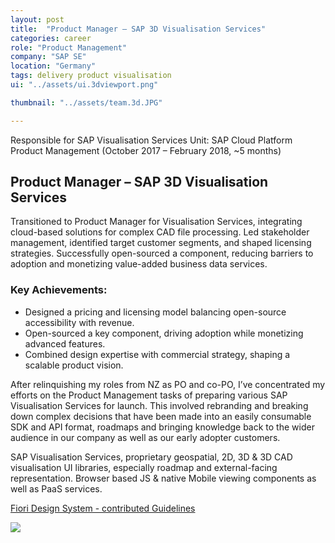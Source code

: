 ```yaml
---
layout: post
title:  "Product Manager – SAP 3D Visualisation Services"
categories: career
role: "Product Management"
company: "SAP SE"
location: "Germany"
tags: delivery product visualisation
ui: "../assets/ui.3dviewport.png"

thumbnail: "../assets/team.3d.JPG"

---
```


Responsible for SAP Visualisation Services
Unit: SAP Cloud Platform Product Management (October  2017 – February 2018, ~5 months)
<!--more-->
## Product Manager – SAP 3D Visualisation Services
Transitioned to Product Manager for Visualisation Services, integrating cloud-based solutions for complex CAD file processing. Led stakeholder management, identified target customer segments, and shaped licensing strategies. Successfully open-sourced a component, reducing barriers to adoption and monetizing value-added business data services.

### Key Achievements:

* Designed a pricing and licensing model balancing open-source accessibility with revenue.
* Open-sourced a key component, driving adoption while monetizing advanced features.
* Combined design expertise with commercial strategy, shaping a scalable product vision.

After relinquishing my roles from NZ as PO and co-PO, I’ve concentrated my efforts on the Product Management tasks of preparing various SAP Visualisation Services for launch. This involved rebranding and breaking down complex decisions that have been made into an easily consumable SDK and API format, roadmaps and bringing knowledge back to the wider audience in our company as well as our early adopter customers. 

SAP Visualisation Services, proprietary geospatial, 2D, 3D & 3D CAD visualisation UI libraries, especially roadmap and external-facing representation. Browser based JS & native Mobile viewing components as well as PaaS services.

[Fiori Design System - contributed Guidelines](https://experience.sap.com/fiori-design-web/3d-viewport/)

![](../../../../assets/3dpm.victor.jpg)